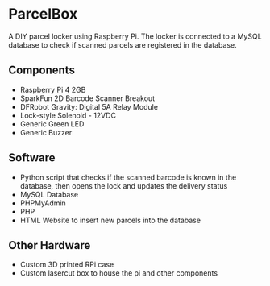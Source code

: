 # ParcelBox
A DIY parcel locker using Raspberry Pi. The locker is connected to a MySQL database to check if scanned parcels are registered in the database. 
## Components
- Raspberry Pi 4 2GB
- SparkFun 2D Barcode Scanner Breakout
- DFRobot Gravity: Digital 5A Relay Module
- Lock-style Solenoid - 12VDC
- Generic Green LED
- Generic Buzzer
## Software
- Python script that checks if the scanned barcode is known in the database, then opens the lock and updates the delivery status
- MySQL Database
- PHPMyAdmin
- PHP
- HTML Website to insert new parcels into the database
## Other Hardware
- Custom 3D printed RPi case
- Custom lasercut box to house the pi and other components